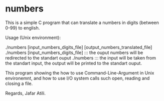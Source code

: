 # numbers

This is a simple C program that can translate a numbers in digits (between 0-99) to english.

Usage (Unix environment):

./numbers [input_numbers_digits_file] [output_numbers_translated_file]  
./numbers [input_numbers_digits_file] ::: the ouput numbers will be redirected to the standart ouput
./numbers  ::: the input will be taken from the standart input, the output will be printed to the standart ouput.

This program showing the how to use Command-Line-Argument in Unix environemnt, and how to use I/O system calls such open, reading and closing a file.


Regards,
Jafar Atili.
